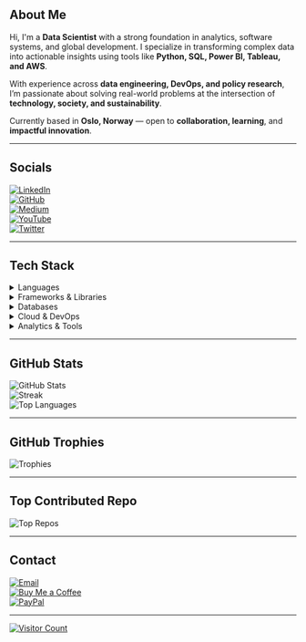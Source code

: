 ## About Me

Hi, I'm a **Data Scientist** with a strong foundation in analytics, software systems, and global development. I specialize in transforming complex data into actionable insights using tools like **Python, SQL, Power BI, Tableau, and AWS**.

With experience across **data engineering, DevOps, and policy research**, I’m passionate about solving real-world problems at the intersection of **technology, society, and sustainability**.

Currently based in **Oslo, Norway** — open to **collaboration, learning**, and **impactful innovation**.

---

## Socials

[![LinkedIn](https://img.shields.io/badge/LinkedIn-0077B5?style=for-the-badge&logo=linkedin&logoColor=white)](https://www.linkedin.com/in/YOUR_USERNAME)  
[![GitHub](https://img.shields.io/badge/GitHub-181717?style=for-the-badge&logo=github&logoColor=white)](https://github.com/Kofijoo)  
[![Medium](https://img.shields.io/badge/Medium-12100E?style=for-the-badge&logo=medium&logoColor=white)](https://medium.com/@YOUR_USERNAME)  
[![YouTube](https://img.shields.io/badge/YouTube-FF0000?style=for-the-badge&logo=youtube&logoColor=white)](https://youtube.com/YOUR_CHANNEL)  
[![Twitter](https://img.shields.io/badge/X-000000?style=for-the-badge&logo=X&logoColor=white)](https://twitter.com/YOUR_HANDLE)

---

## Tech Stack

<details>
<summary>Languages</summary>

![Python](https://img.shields.io/badge/Python-3670A0?style=for-the-badge&logo=python&logoColor=ffdd54)  
![JavaScript](https://img.shields.io/badge/JavaScript-323330?style=for-the-badge&logo=javascript&logoColor=F7DF1E)  
![Java](https://img.shields.io/badge/Java-ED8B00?style=for-the-badge&logo=java&logoColor=white)  
![R](https://img.shields.io/badge/R-276DC3?style=for-the-badge&logo=r&logoColor=white)  
![C++](https://img.shields.io/badge/C++-00599C?style=for-the-badge&logo=c%2B%2B&logoColor=white)

</details>

<details>
<summary>Frameworks & Libraries</summary>

![React](https://img.shields.io/badge/React-20232a?style=for-the-badge&logo=react&logoColor=61DAFB)  
![Flask](https://img.shields.io/badge/Flask-000000?style=for-the-badge&logo=flask&logoColor=white)  
![Laravel](https://img.shields.io/badge/Laravel-FF2D20?style=for-the-badge&logo=laravel&logoColor=white)  
![Node.js](https://img.shields.io/badge/Node.js-339933?style=for-the-badge&logo=node.js&logoColor=white)

</details>

<details>
<summary>Databases</summary>

![PostgreSQL](https://img.shields.io/badge/PostgreSQL-316192?style=for-the-badge&logo=postgresql&logoColor=white)  
![MongoDB](https://img.shields.io/badge/MongoDB-4ea94b?style=for-the-badge&logo=mongodb&logoColor=white)  
![MySQL](https://img.shields.io/badge/MySQL-4479A1?style=for-the-badge&logo=mysql&logoColor=white)

</details>

<details>
<summary>Cloud & DevOps</summary>

![AWS](https://img.shields.io/badge/AWS-FF9900?style=for-the-badge&logo=amazon-aws&logoColor=white)  
![Azure](https://img.shields.io/badge/Azure-0072C6?style=for-the-badge&logo=microsoftazure&logoColor=white)  
![Docker](https://img.shields.io/badge/Docker-0db7ed?style=for-the-badge&logo=docker&logoColor=white)  
![GitHub Actions](https://img.shields.io/badge/GitHub%20Actions-2088FF?style=for-the-badge&logo=githubactions&logoColor=white)

</details>

<details>
<summary>Analytics & Tools</summary>

![Power BI](https://img.shields.io/badge/Power_BI-F2C811?style=for-the-badge&logo=powerbi&logoColor=black)  
![Tableau](https://img.shields.io/badge/Tableau-E97627?style=for-the-badge&logo=tableau&logoColor=white)  
![Figma](https://img.shields.io/badge/Figma-F24E1E?style=for-the-badge&logo=figma&logoColor=white)

</details>

---

## GitHub Stats

![GitHub Stats](https://github-readme-stats.vercel.app/api?username=Kofijoo&theme=dark&hide_border=false&include_all_commits=false&count_private=false)  
![Streak](https://nirzak-streak-stats.vercel.app/?user=Kofijoo&theme=dark&hide_border=false)  
![Top Languages](https://github-readme-stats.vercel.app/api/top-langs/?username=Kofijoo&theme=dark&hide_border=false&layout=compact)

---

## GitHub Trophies

![Trophies](https://github-profile-trophy.vercel.app/?username=Kofijoo&theme=radical&no-frame=false&no-bg=false&margin-w=4)

---

## Top Contributed Repo

![Top Repos](https://github-contributor-stats.vercel.app/api?username=Kofijoo&limit=5&theme=dark&combine_all_yearly_contributions=true)

---

## Contact

[![Email](https://img.shields.io/badge/Email-D14836?style=for-the-badge&logo=gmail&logoColor=white)](mailto:joshuaagyekum21@gmail.com)  
[![Buy Me a Coffee](https://img.shields.io/badge/Buy_Me_a_Coffee-ffdd00?style=for-the-badge&logo=buy-me-a-coffee&logoColor=black)](https://kofijoo.github.io)  
[![PayPal](https://img.shields.io/badge/PayPal-00457C?style=for-the-badge&logo=paypal&logoColor=white)](https://kofijoo.github.io/joshua.github.io)

---

[![Visitor Count](https://visitcount.itsvg.in/api?id=Kofijoo&icon=0&color=0)](https://visitcount.itsvg.in)

<!-- Proudly created with GPRM ( https://gprm.itsvg.in ) -->
